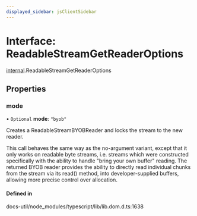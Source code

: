 ```yaml
---
displayed_sidebar: jsClientSidebar
---
```


# Interface: ReadableStreamGetReaderOptions

[internal](../modules/internal-10.md).ReadableStreamGetReaderOptions

## Properties

### mode

• `Optional` **mode**: ``"byob"``

Creates a ReadableStreamBYOBReader and locks the stream to the new reader.

This call behaves the same way as the no-argument variant, except that it only works on readable byte streams, i.e. streams which were constructed specifically with the ability to handle "bring your own buffer" reading. The returned BYOB reader provides the ability to directly read individual chunks from the stream via its read() method, into developer-supplied buffers, allowing more precise control over allocation.

#### Defined in

docs-util/node_modules/typescript/lib/lib.dom.d.ts:1638
